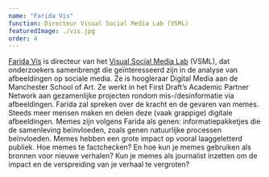 ```yaml
---
name: "Farida Vis"
function: Directeur Visual Social Media Lab (VSML)
featuredImage: ./vis.jpg
order: 4
---
```

[Farida Vis](https://twitter.com/flygirltwo) is directeur van het [Visual Social Media Lab](http://visualsocialmedialab.org/) (VSML), dat onderzoekers samenbrengt die geïnteresseerd zijn in de analyse van afbeeldingen op sociale media. Ze is hoogleraar Digital Media aan de Manchester School of Art. Ze werkt in het First Draft’s Academic Partner Network aan gezamenlijke projecten rondom mis-/desinformatie via afbeeldingen. Farida zal spreken over de kracht en de gevaren van memes. Steeds meer mensen maken en delen deze (vaak grappige) digitale afbeeldingen. Memes zijn volgens Farida als genen: informatiepakketjes die de samenleving beïnvloeden, zoals genen natuurlijke processen beïnvloeden. Memes hebben een grote impact op vooral laaggeletterd publiek. Hoe memes te factchecken? En hoe kun je memes gebruiken als bronnen voor nieuwe verhalen? Kun je memes als journalist inzetten om de impact en de verspreiding van je verhaal te vergroten? 